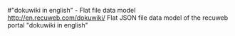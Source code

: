 #"dokuwiki in english" - Flat file data model
http://en.recuweb.com/dokuwiki/
Flat JSON file data model of the recuweb portal "dokuwiki in english"
